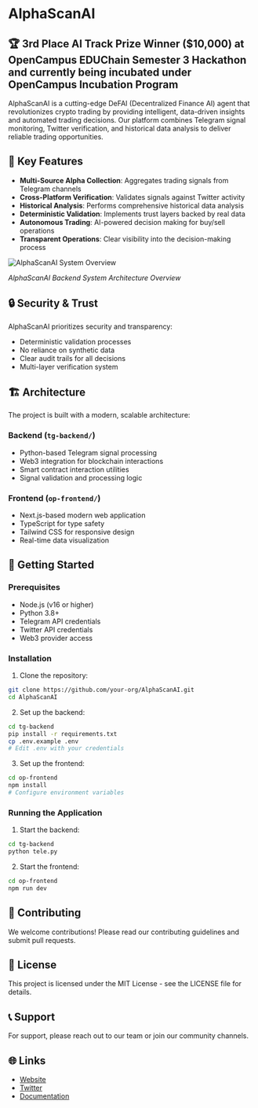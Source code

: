 # AlphaScanAI
## 🏆 3rd Place AI Track Prize Winner ($10,000) at OpenCampus EDUChain Semester 3 Hackathon and currently being incubated under OpenCampus Incubation Program

AlphaScanAI is a cutting-edge DeFAI (Decentralized Finance AI) agent that revolutionizes crypto trading by providing intelligent, data-driven insights and automated trading decisions. Our platform combines Telegram signal monitoring, Twitter verification, and historical data analysis to deliver reliable trading opportunities.

## 🌟 Key Features

- **Multi-Source Alpha Collection**: Aggregates trading signals from Telegram channels
- **Cross-Platform Verification**: Validates signals against Twitter activity
- **Historical Analysis**: Performs comprehensive historical data analysis
- **Deterministic Validation**: Implements trust layers backed by real data
- **Autonomous Trading**: AI-powered decision making for buy/sell operations
- **Transparent Operations**: Clear visibility into the decision-making process

![AlphaScanAI System Overview](https://github.com/user-attachments/assets/e8a8951a-221b-4c1a-bdc1-a8d31de806b3)

*AlphaScanAI Backend System Architecture Overview*


## 🔒 Security & Trust

AlphaScanAI prioritizes security and transparency:
- Deterministic validation processes
- No reliance on synthetic data
- Clear audit trails for all decisions
- Multi-layer verification system

## 🏗️ Architecture

The project is built with a modern, scalable architecture:

### Backend (`tg-backend/`)
- Python-based Telegram signal processing
- Web3 integration for blockchain interactions
- Smart contract interaction utilities
- Signal validation and processing logic

### Frontend (`op-frontend/`)
- Next.js-based modern web application
- TypeScript for type safety
- Tailwind CSS for responsive design
- Real-time data visualization

## 🚀 Getting Started

### Prerequisites
- Node.js (v16 or higher)
- Python 3.8+
- Telegram API credentials
- Twitter API credentials
- Web3 provider access

### Installation

1. Clone the repository:
```bash
git clone https://github.com/your-org/AlphaScanAI.git
cd AlphaScanAI
```

2. Set up the backend:
```bash
cd tg-backend
pip install -r requirements.txt
cp .env.example .env
# Edit .env with your credentials
```

3. Set up the frontend:
```bash
cd op-frontend
npm install
# Configure environment variables
```

### Running the Application

1. Start the backend:
```bash
cd tg-backend
python tele.py
```

2. Start the frontend:
```bash
cd op-frontend
npm run dev
```

## 🤝 Contributing

We welcome contributions! Please read our contributing guidelines and submit pull requests.

## 📄 License

This project is licensed under the MIT License - see the LICENSE file for details.

## 📞 Support

For support, please reach out to our team or join our community channels.

## 🌐 Links

- [Website](https://alphascan.ai)
- [Twitter](https://twitter.com/AlphaScanAI)
- [Documentation](https://docs.alphascan.ai) 
